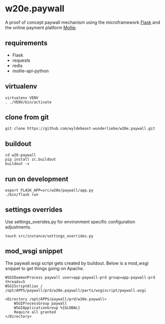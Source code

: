# w20e.paywall

A proof of concept paywall mechanism using the microframework 
[Flask](http://flask.pocoo.org/) and the online payment platform 
[Mollie](https://www.mollie.com/nl/).

requirements
------------

* Flask
* requests
* redis
* mollie-api-python

virtualenv
----------
    virtualenv VENV
    . ./VENV/bin/activate
    
clone from git
--------------
    git clone https://github.com/wyldebeast-wunderliebe/w20e.paywall.git
    
buildout
--------
    cd w20.paywall
    pip install zc.buildout
    buildout -v
    
run on development
------------------
    export FLASK_APP=src/w20e/paywall/app.py
    ./bin/flask run
    
settings overrides
------------------
Use settings_overides.py for environment specific configuration adjustments.

    touch src/instance/settings_overrides.py
    
mod_wsgi snippet
----------------
The paywall.wsgi script gets created by buildout. Below is a mod_wsgi snippet to 
get things going on Apache.

    WSGIDaemonProcess paywall user=app-paywall-prd group=app-paywall-prd threads=5
    WSGIScriptAlias / /opt/APPS/paywall/prd/w20e.paywall/parts/wsgiscript/paywall.wsgi

    <Directory /opt/APPS/paywall/prd/w20e.paywall>
        WSGIProcessGroup paywall
        WSGIApplicationGroup %{GLOBAL}
        Require all granted
    </Directory>
   
